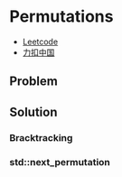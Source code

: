 # Permutations

- [Leetcode](https://leetcode.com/problems/permutations)
- [力扣中国](https://leetcode.cn/problems/permutations)

## Problem

[](desc.md ':include')

## Solution

### Bracktracking

[](backtrack.cpp ':include :type=code cpp')

### std::next_permutation

[](sort-permutation.cpp ':include :type=code cpp')
